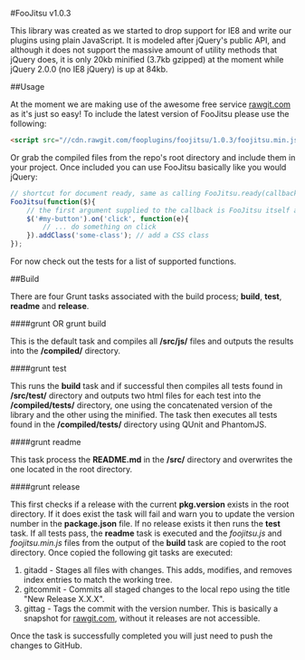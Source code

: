 #FooJitsu v1.0.3

This library was created as we started to drop support for IE8 and write our plugins using plain JavaScript. It is modeled after jQuery's public API, 
and although it does not support the massive amount of utility methods that jQuery does, it is only 20kb minified (3.7kb gzipped) at the moment while jQuery 2.0.0 
(no IE8 jQuery) is up at 84kb.

##Usage

At the moment we are making use of the awesome free service [rawgit.com](https://rawgit.com/) as it's just so easy! To include the latest version of FooJitsu 
please use the following:

```html
<script src="//cdn.rawgit.com/fooplugins/foojitsu/1.0.3/foojitsu.min.js"></script>
```

Or grab the compiled files from the repo's root directory and include them in your project. Once included you can use FooJitsu basically like you would jQuery:

```javascript
// shortcut for document ready, same as calling FooJitsu.ready(callback)
FooJitsu(function($){
	// the first argument supplied to the callback is FooJitsu itself allowing us to scope it to the familiar dollar ($) variable.
	$('#my-button').on('click', function(e){
		// ... do something on click
	}).addClass('some-class'); // add a CSS class
});
```

For now check out the tests for a list of supported functions.

##Build

There are four Grunt tasks associated with the build process; **build**, **test**, **readme** and **release**.

####grunt OR grunt build

This is the default task and compiles all **/src/js/** files and outputs the results into the **/compiled/** directory.

####grunt test

This runs the **build** task and if successful then compiles all tests found in **/src/test/** directory and outputs two html files for each test 
into the **/compiled/tests/** directory, one using the concatenated version of the library and the other using the minified. The task then executes 
all tests found in the **/compiled/tests/** directory using QUnit and PhantomJS. 

####grunt readme

This task process the **README.md** in the **/src/** directory and overwrites the one located in the root directory.

####grunt release

This first checks if a release with the current **pkg.version** exists in the root directory. If it does exist the task will fail and warn you to 
update the version number in the **package.json** file. If no release exists it then runs the **test** task. If all tests pass, the **readme** task is
executed and the *foojitsu.js* and *foojitsu.min.js* files from the output of the **build** task are copied to the root directory. Once copied the 
following git tasks are executed:

1. gitadd - Stages all files with changes. This adds, modifies, and removes index entries to match the working tree.
2. gitcommit - Commits all staged changes to the local repo using the title "New Release X.X.X".
3. gittag - Tags the commit with the version number. This is basically a snapshot for [rawgit.com](https://rawgit.com/), without it releases are not accessible.

Once the task is successfully completed you will just need to push the changes to GitHub.